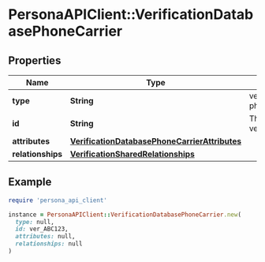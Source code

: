 # PersonaAPIClient::VerificationDatabasePhoneCarrier

## Properties

| Name | Type | Description | Notes |
| ---- | ---- | ----------- | ----- |
| **type** | **String** | verification/database-phone-carrier | [optional] |
| **id** | **String** | The token of the verification | [optional] |
| **attributes** | [**VerificationDatabasePhoneCarrierAttributes**](VerificationDatabasePhoneCarrierAttributes.md) |  | [optional] |
| **relationships** | [**VerificationSharedRelationships**](VerificationSharedRelationships.md) |  | [optional] |

## Example

```ruby
require 'persona_api_client'

instance = PersonaAPIClient::VerificationDatabasePhoneCarrier.new(
  type: null,
  id: ver_ABC123,
  attributes: null,
  relationships: null
)
```

